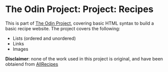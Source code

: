 # The Odin Project: Project: Recipes
This is part of [The Odin Project](https://www.theodinproject.com/lessons/foundations-recipes),
covering basic HTML syntax to build a basic recipe website. The project covers the following:
- Lists (ordered and unordered)
- Links
- Images  
  
**Disclaimer**: none of the work used in this project is original, and have been obtaiend from [AllRecipes](https://www.allrecipes.com/)
